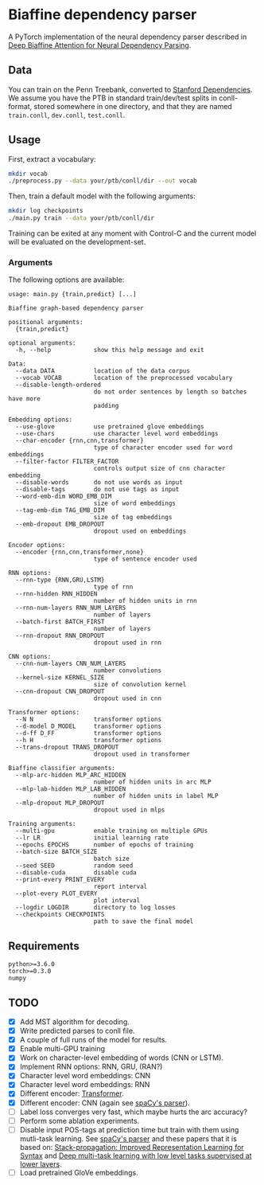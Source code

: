 # Biaffine dependency parser
A PyTorch implementation of the neural dependency parser described in [Deep Biaffine Attention for Neural Dependency Parsing](https://arxiv.org/abs/1611.01734).

## Data
You can train on the Penn Treebank, converted to [Stanford Dependencies](https://nlp.stanford.edu/software/stanford-dependencies.shtml). We assume you have the PTB in standard train/dev/test splits in conll-format, stored somewhere in one directory, and that they are named `train.conll`, `dev.conll`, `test.conll`.

## Usage
First, extract a vocabulary:
```bash
mkdir vocab
./preprocess.py --data your/ptb/conll/dir --out vocab
```

Then, train a default model with the following arguments:
```bash
mkdir log checkpoints
./main.py train --data your/ptb/conll/dir
```
Training can be exited at any moment with Control-C and the current model will be evaluated on the development-set.

### Arguments
The following options are available:
```
usage: main.py {train,predict} [...]

Biaffine graph-based dependency parser

positional arguments:
  {train,predict}

optional arguments:
  -h, --help            show this help message and exit

Data:
  --data DATA           location of the data corpus
  --vocab VOCAB         location of the preprocessed vocabulary
  --disable-length-ordered
                        do not order sentences by length so batches have more
                        padding

Embedding options:
  --use-glove           use pretrained glove embeddings
  --use-chars           use character level word embeddings
  --char-encoder {rnn,cnn,transformer}
                        type of character encoder used for word embeddings
  --filter-factor FILTER_FACTOR
                        controls output size of cnn character embedding
  --disable-words       do not use words as input
  --disable-tags        do not use tags as input
  --word-emb-dim WORD_EMB_DIM
                        size of word embeddings
  --tag-emb-dim TAG_EMB_DIM
                        size of tag embeddings
  --emb-dropout EMB_DROPOUT
                        dropout used on embeddings

Encoder options:
  --encoder {rnn,cnn,transformer,none}
                        type of sentence encoder used

RNN options:
  --rnn-type {RNN,GRU,LSTM}
                        type of rnn
  --rnn-hidden RNN_HIDDEN
                        number of hidden units in rnn
  --rnn-num-layers RNN_NUM_LAYERS
                        number of layers
  --batch-first BATCH_FIRST
                        number of layers
  --rnn-dropout RNN_DROPOUT
                        dropout used in rnn

CNN options:
  --cnn-num-layers CNN_NUM_LAYERS
                        number convolutions
  --kernel-size KERNEL_SIZE
                        size of convolution kernel
  --cnn-dropout CNN_DROPOUT
                        dropout used in cnn

Transformer options:
  --N N                 transformer options
  --d-model D_MODEL     transformer options
  --d-ff D_FF           transformer options
  --h H                 transformer options
  --trans-dropout TRANS_DROPOUT
                        dropout used in transformer

Biaffine classifier arguments:
  --mlp-arc-hidden MLP_ARC_HIDDEN
                        number of hidden units in arc MLP
  --mlp-lab-hidden MLP_LAB_HIDDEN
                        number of hidden units in label MLP
  --mlp-dropout MLP_DROPOUT
                        dropout used in mlps

Training arguments:
  --multi-gpu           enable training on multiple GPUs
  --lr LR               initial learning rate
  --epochs EPOCHS       number of epochs of training
  --batch-size BATCH_SIZE
                        batch size
  --seed SEED           random seed
  --disable-cuda        disable cuda
  --print-every PRINT_EVERY
                        report interval
  --plot-every PLOT_EVERY
                        plot interval
  --logdir LOGDIR       directory to log losses
  --checkpoints CHECKPOINTS
                        path to save the final model
  ```

## Requirements
```
python>=3.6.0
torch>=0.3.0
numpy
```

## TODO
- [x] Add MST algorithm for decoding.
- [x] Write predicted parses to conll file.
- [x] A couple of full runs of the model for results.
- [x] Enable multi-GPU training
- [x] Work on character-level embedding of words (CNN or LSTM).
- [x] Implement RNN options: RNN, GRU, (RAN?)
- [x] Character level word embeddings: CNN
- [x] Character level word embeddings: RNN
- [x] Different encoder: [Transformer](http://nlp.seas.harvard.edu/2018/04/03/attention.html).
- [x] Different encoder: CNN (again see [spaCy's parser](https://spacy.io/api/)).
- [ ] Label loss converges very fast, which maybe hurts the arc accuracy?
- [ ] Perform some ablation experiments.
- [ ] Disable input POS-tags at prediction time but train with them using mutli-task learning. See [spaCy's parser](https://spacy.io/api/) and these papers that it is based on: [Stack-propagation: Improved Representation Learning for Syntax](https://arxiv.org/pdf/1603.06598.pdf) and [Deep multi-task learning with low level tasks supervised at lower layers](http://anthology.aclweb.org/P16-2038).
- [ ] Load pretrained GloVe embeddings.
